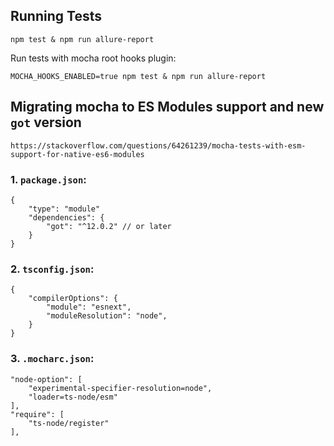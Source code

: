 

## Running Tests
`npm test & npm run allure-report`

Run tests with mocha root hooks plugin:
```
MOCHA_HOOKS_ENABLED=true npm test & npm run allure-report
```

## Migrating mocha to ES Modules support and new `got` version

``` 
https://stackoverflow.com/questions/64261239/mocha-tests-with-esm-support-for-native-es6-modules
```

### 1. `package.json`:
``` 
{
    "type": "module"
    "dependencies": {
        "got": "^12.0.2" // or later
    }
} 
```
### 2. `tsconfig.json`:
``` 
{
    "compilerOptions": {
        "module": "esnext",
        "moduleResolution": "node",
    }
}
```
### 3. `.mocharc.json`:
``` 
"node-option": [
    "experimental-specifier-resolution=node",
    "loader=ts-node/esm"
],
"require": [
    "ts-node/register"
],
```